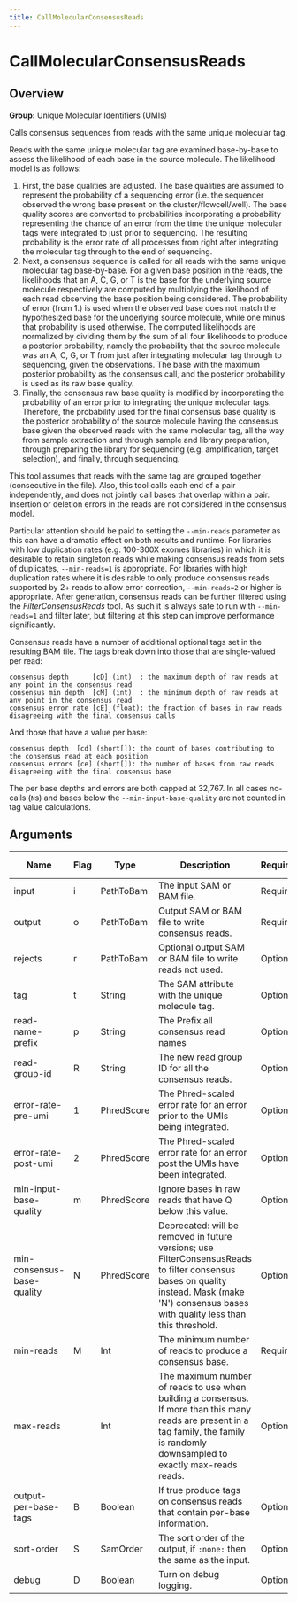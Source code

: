 ```yaml
---
title: CallMolecularConsensusReads
---
```


# CallMolecularConsensusReads

## Overview
**Group:** Unique Molecular Identifiers (UMIs)

Calls consensus sequences from reads with the same unique molecular tag.

Reads with the same unique molecular tag are examined base-by-base to assess the likelihood of each base in the
source molecule.  The likelihood model is as follows:

1. First, the base qualities are adjusted. The base qualities are assumed to represent the probability of a
   sequencing error (i.e. the sequencer observed the wrong base present on the cluster/flowcell/well). The base
   quality scores are converted to probabilities incorporating a probability representing the chance of an error
   from the time the unique molecular tags were integrated to just prior to sequencing.  The resulting probability
   is the error rate of all processes from right after integrating the molecular tag through to the end of
   sequencing.
2. Next, a consensus sequence is called for all reads with the same unique molecular tag base-by-base.  For a
   given base position in the reads, the likelihoods that an A, C, G, or T is the base for the underlying
   source molecule respectively are computed by multiplying the likelihood of each read observing the base
   position being considered.  The probability of error (from 1.) is used when the observed base does not match
   the hypothesized base for the underlying source molecule, while one minus that probability is used otherwise.
   The computed likelihoods are normalized by dividing them by the sum of all four likelihoods to produce a
   posterior probability, namely the probability that the source molecule was an A, C, G, or T from just after
   integrating molecular tag through to sequencing, given the observations.  The base with the maximum posterior
   probability as the consensus call, and the posterior probability is used as its raw base quality.
3. Finally, the consensus raw base quality is modified by incorporating the probability of an error prior to
   integrating the unique molecular tags.  Therefore, the probability used for the final consensus base
   quality is the posterior probability of the source molecule having the consensus base given the observed
   reads with the same molecular tag, all the way from sample extraction and through sample and library
   preparation, through preparing the library for sequencing (e.g. amplification, target selection), and finally,
   through sequencing.

This tool assumes that reads with the same tag are grouped together (consecutive in the file). Also, this tool
calls each end of a pair independently, and does not jointly call bases that overlap within a pair.  Insertion or
deletion errors in the reads are not considered in the consensus model.

Particular attention should be paid to setting the `--min-reads` parameter as this can have a dramatic effect on
both results and runtime.  For libraries with low duplication rates (e.g. 100-300X exomes libraries) in which it
is desirable to retain singleton reads while making consensus reads from sets of duplicates, `--min-reads=1` is
appropriate.  For libraries with high duplication rates where it is desirable to only produce consensus reads
supported by 2+ reads to allow error correction, `--min-reads=2` or higher is appropriate.  After generation,
consensus reads can be further filtered using the _FilterConsensusReads_ tool.  As such it is always safe to run
with `--min-reads=1` and filter later, but filtering at this step can improve performance significantly.

Consensus reads have a number of additional optional tags set in the resulting BAM file.  The tags break down into
those that are single-valued per read:

```
consensus depth      [cD] (int)  : the maximum depth of raw reads at any point in the consensus read
consensus min depth  [cM] (int)  : the minimum depth of raw reads at any point in the consensus read
consensus error rate [cE] (float): the fraction of bases in raw reads disagreeing with the final consensus calls
```

And those that have a value per base:

```
consensus depth  [cd] (short[]): the count of bases contributing to the consensus read at each position
consensus errors [ce] (short[]): the number of bases from raw reads disagreeing with the final consensus base
```

The per base depths and errors are both capped at 32,767. In all cases no-calls (`N`s) and bases below the
`--min-input-base-quality` are not counted in tag value calculations.

## Arguments

|Name|Flag|Type|Description|Required?|Max Values|Default Value(s)|
|----|----|----|-----------|---------|----------|----------------|
|input|i|PathToBam|The input SAM or BAM file.|Required|1||
|output|o|PathToBam|Output SAM or BAM file to write consensus reads.|Required|1||
|rejects|r|PathToBam|Optional output SAM or BAM file to write reads not used.|Optional|1||
|tag|t|String|The SAM attribute with the unique molecule tag.|Optional|1|MI|
|read-name-prefix|p|String|The Prefix all consensus read names|Optional|1||
|read-group-id|R|String|The new read group ID for all the consensus reads.|Optional|1|A|
|error-rate-pre-umi|1|PhredScore|The Phred-scaled error rate for an error prior to the UMIs being integrated.|Optional|1|45|
|error-rate-post-umi|2|PhredScore|The Phred-scaled error rate for an error post the UMIs have been integrated.|Optional|1|40|
|min-input-base-quality|m|PhredScore|Ignore bases in raw reads that have Q below this value.|Optional|1|10|
|min-consensus-base-quality|N|PhredScore|Deprecated: will be removed in future versions; use FilterConsensusReads to filter consensus bases on quality instead. Mask (make 'N') consensus bases with quality less than this threshold.|Optional|1|2|
|min-reads|M|Int|The minimum number of reads to produce a consensus base.|Required|1||
|max-reads||Int|The maximum number of reads to use when building a consensus. If more than this many reads are present in a tag family, the family is randomly downsampled to exactly max-reads reads.|Optional|1||
|output-per-base-tags|B|Boolean|If true produce tags on consensus reads that contain per-base information.|Optional|1|true|
|sort-order|S|SamOrder|The sort order of the output, if `:none:` then the same as the input.|Optional|1|Queryname|
|debug|D|Boolean|Turn on debug logging.|Optional|1|false|

